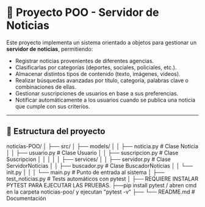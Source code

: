 # 📰 Proyecto POO - Servidor de Noticias

Este proyecto implementa un sistema orientado a objetos para gestionar un **servidor de noticias**, permitiendo:

- Registrar noticias provenientes de diferentes agencias.
- Clasificarlas por categorías (deportes, sociales, policiales, etc.).
- Almacenar distintos tipos de contenido (texto, imágenes, videos).
- Realizar búsquedas avanzadas por título, categoría, palabras clave o combinaciones de ellas.
- Gestionar suscripciones de usuarios en base a sus preferencias.
- Notificar automáticamente a los usuarios cuando se publica una noticia que cumple con sus criterios.

---

## 📂 Estructura del proyecto

noticias-POO/
│
├── src/
│ ├── models/
│ │ ├── noticia.py # Clase Noticia
│ │ ├── usuario.py # Clase Usuario
│ │ ├── suscripcion.py # Clase Suscripcion
│ │ 
│ │
│ ├── services/
│ │ ├── servidor.py # Clase ServidorNoticias
│ │ ├── buscador.py # Clase BuscadorNoticias
│ │ └── init.py
│ │
│ └── main.py # Punto de entrada al sistema
│
├── test_noticias.py # Tests automáticos con pytest
│
├── REQUIERE INSTALAR PYTEST PARA EJECUTAR LAS PRUEBAS.
├──pip install pytest / abren cmd en la carpeta noticias-poo/ y ejecutan "pytest -v"
├──
└── README.md # Documentación
